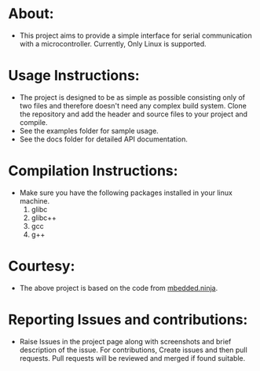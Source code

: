 # About:
* This project aims to provide a simple   interface for serial communication with a microcontroller. Currently, Only Linux is supported.
# Usage Instructions:
* The project is designed to be as  simple as  possible consisting only of two files and therefore doesn't need any complex build system. Clone the repository and add the header and source files to your project and compile.
* See the examples folder for sample usage.
* See the docs folder for detailed API documentation.
# Compilation Instructions:
* Make sure you have the following packages installed in your linux machine.
  1) glibc
  2) glibc++
  3) gcc
  4) g++

# Courtesy:
* The above project is based on the code from [mbedded.ninja](https://blog.mbedded.ninja/programming/operating-systems/linux/linux-serial-ports-using-c-cpp/).
# Reporting Issues and contributions:
* Raise Issues in the project page along with screenshots and brief description of the issue. For contributions, Create issues and then pull requests. Pull requests will be reviewed and merged if found suitable.
